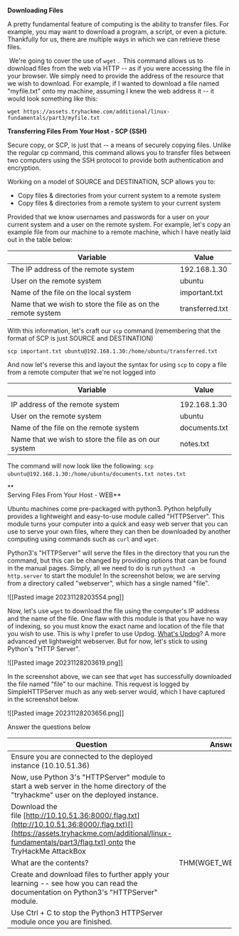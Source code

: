 **Downloading Files**

A pretty fundamental feature of computing is the ability to transfer files. For example, you may want to download a program, a script, or even a picture. Thankfully for us, there are multiple ways in which we can retrieve these files.

 We're going to cover the use of `wget` .  This command allows us to download files from the web via HTTP -- as if you were accessing the file in your browser. We simply need to provide the address of the resource that we wish to download. For example, if I wanted to download a file named "myfile.txt" onto my machine, assuming I knew the web address it -- it would look something like this:

`wget https://assets.tryhackme.com/additional/linux-fundamentals/part3/myfile.txt`

  

**Transferring Files From Your Host - SCP (SSH)**

Secure copy, or SCP, is just that -- a means of securely copying files. Unlike the regular cp command, this command allows you to transfer files between two computers using the SSH protocol to provide both authentication and encryption.

Working on a model of SOURCE and DESTINATION, SCP allows you to:

- Copy files & directories from your current system to a remote system
- Copy files & directories from a remote system to your current system

Provided that we know usernames and passwords for a user on your current system and a user on the remote system. For example, let's copy an example file from our machine to a remote machine, which I have neatly laid out in the table below:

| Variable                                                    | Value           |
| ----------------------------------------------------------- | --------------- |
| The IP address of the remote system                         | 192.168.1.30    |
| User on the remote system                                   | ubuntu          |
| Name of the file on the local system                        | important.txt   |
| Name that we wish to store the file as on the remote system | transferred.txt |

With this information, let's craft our `scp` command (remembering that the format of SCP is just SOURCE and DESTINATION)

`scp important.txt ubuntu@192.168.1.30:/home/ubuntu/transferred.txt`

And now let's reverse this and layout the syntax for using `scp` to copy a file from a remote computer that we're not logged into 

| Variable                                             | Value              |
| ---------------------------------------------------- | ------------- |
|                                                      |               |
| IP address of the remote system                      | 192.168.1.30  |
| User on the remote system                            | ubuntu        |
| Name of the file on the remote system                | documents.txt |
| Name that we wish to store the file as on our system | notes.txt     |

The command will now look like the following: `scp ubuntu@192.168.1.30:/home/ubuntu/documents.txt notes.txt` 

**  
Serving Files From Your Host - WEB**

Ubuntu machines come pre-packaged with python3. Python helpfully provides a lightweight and easy-to-use module called "HTTPServer". This module turns your computer into a quick and easy web server that you can use to serve your own files, where they can then be downloaded by another computing using commands such as `curl` and `wget`. 

Python3's "HTTPServer" will serve the files in the directory that you run the command, but this can be changed by providing options that can be found in the manual pages. Simply, all we need to do is run `python3 -m  http.server` to start the module! In the screenshot below, we are serving from a directory called "webserver", which has a single named "file".

![[Pasted image 20231128203554.png]]
  

Now, let's use `wget` to download the file using the computer's IP address and the name of the file. One flaw with this module is that you have no way of indexing, so you must know the exact name and location of the file that you wish to use. This is why I prefer to use Updog. [What's Updog](https://github.com/sc0tfree/updog)? A more advanced yet lightweight webserver. But for now, let's stick to using Python's "HTTP Server".

![[Pasted image 20231128203619.png]]


In the screenshot above, we can see that `wget` has successfully downloaded the file named "file" to our machine. This request is logged by SimpleHTTPServer much as any web server would, which I have captured in the screenshot below.

![[Pasted image 20231128203656.png]]

Answer the questions below

| Question                                                                                                                                                                                                                                                                        | Answer |
| ------------------------------------------------------------------------------------------------------------------------------------------------------------------------------------------------------------------------------------------------------------------------------- | ------ |
| Ensure you are connected to the deployed instance (10.10.51.36)                                                                                                                                                                                                                 |        |
| Now, use Python 3's "HTTPServer" module to start a web server in the home directory of the "tryhackme" user on the deployed instance.                                                                                                                                           |        |
| Download the file [http://10.10.51.36:8000/.flag.txt](http://10.10.51.36:8000/.flag.txt)[](https://assets.tryhackme.com/additional/linux-fundamentals/part3/flag.txt) onto the TryHackMe AttackBox[](https://assets.tryhackme.com/additional/linux-fundamentals/part3/flag.txt) |        |
| What are the contents?                                                                                                                                                                                                                                                          | THM{WGET_WEBSERVER}       |
| Create and download files to further apply your learning -- see how you can read the documentation on Python3's "HTTPServer" module.                                                                                                                                            |        |
| Use Ctrl + C to stop the Python3 HTTPServer module once you are finished.                                                                                                                                                                                                       |        |
